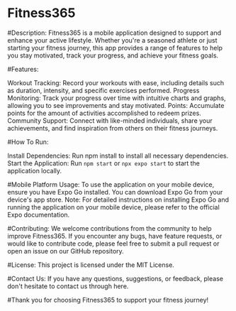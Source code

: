 # Fitness365
#Description:
Fitness365 is a mobile application designed to support and enhance your active lifestyle. Whether you're a seasoned athlete or just starting your fitness journey, this app provides a range of features to help you stay motivated, track your progress, and achieve your fitness goals.

#Features:

Workout Tracking: Record your workouts with ease, including details such as duration, intensity, and specific exercises performed.
Progress Monitoring: Track your progress over time with intuitive charts and graphs, allowing you to see improvements and stay motivated.
Points: Accumulate points for the amount of activities accomplished to redeem prizes.
Community Support: Connect with like-minded individuals, share your achievements, and find inspiration from others on their fitness journeys.

#How To Run:

Install Dependencies:
Run npm install to install all necessary dependencies.
Start the Application:
Run ```npm start``` or ```npx expo start``` to start the application locally.

#Mobile Platform Usage:
To use the application on your mobile device, ensure you have Expo Go installed. You can download Expo Go from your device's app store.
Note: For detailed instructions on installing Expo Go and running the application on your mobile device, please refer to the official Expo documentation.

#Contributing:
We welcome contributions from the community to help improve Fitness365. If you encounter any bugs, have feature requests, or would like to contribute code, please feel free to submit a pull request or open an issue on our GitHub repository.

#License:
This project is licensed under the MIT License.

#Contact Us:
If you have any questions, suggestions, or feedback, please don't hesitate to contact us through here. 

#Thank you for choosing Fitness365 to support your fitness journey!
